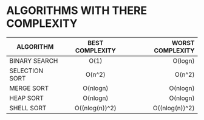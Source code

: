 # ALGORITHMS WITH THERE COMPLEXITY

| ALGORITHM      | BEST COMPLEXITY | WORST COMPLEXITY |
| ---------------|:---------------:| ----------------:|
| BINARY SEARCH  | O(1)            | O(logn)          |
| SELECTION SORT | O(n^2)          | O(n^2)           |
| MERGE SORT     | O(nlogn)        | O(nlogn)         |
| HEAP SORT      | O(nlogn)        | O(nlogn)         |
| SHELL SORT     | O((nlog(n))^2)  | O((nlog(n))^2)   |